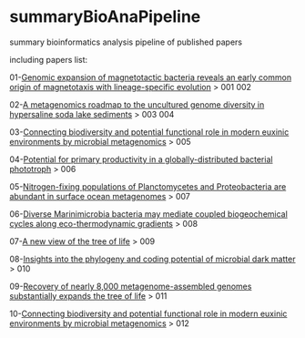 # summaryBioAnaPipeline
summary bioinformatics analysis pipeline of published papers

including papers list:

01-[Genomic expansion of magnetotactic bacteria reveals an early common origin of magnetotaxis with lineage-specific evolution](https://www.nature.com/articles/s41396-018-0098-9) > 001 002

02-[A metagenomics roadmap to the uncultured genome diversity in hypersaline soda lake sediments](https://microbiomejournal.biomedcentral.com/articles/10.1186/s40168-018-0548-7) > 003 004

03-[Connecting biodiversity and potential functional role in modern euxinic environments by microbial metagenomics](https://www.nature.com/articles/ismej2014254) > 005

04-[Potential for primary productivity in a globally-distributed bacterial phototroph](https://www.ncbi.nlm.nih.gov/pmc/articles/PMC6018677/#CR12) > 006

05-[Nitrogen-fixing populations of Planctomycetes and Proteobacteria are abundant in surface ocean metagenomes](https://www.nature.com/articles/s41564-018-0176-9) > 007

06-[Diverse Marinimicrobia bacteria may mediate coupled biogeochemical cycles along eco-thermodynamic gradients](https://www.nature.com/articles/s41467-017-01376-9) > 008

07-[A new view of the tree of life](https://www.nature.com/articles/nmicrobiol201648) > 009

08-[Insights into the phylogeny and coding potential of microbial dark matter](https://www.nature.com/articles/nature12352) > 010

09-[Recovery of nearly 8,000 metagenome-assembled genomes substantially expands the tree of life](https://www.nature.com/articles/s41564-017-0012-7) > 011

10-[Connecting biodiversity and potential functional role in modern euxinic environments by microbial metagenomics](https://www.nature.com/articles/ismej2014254) > 012
